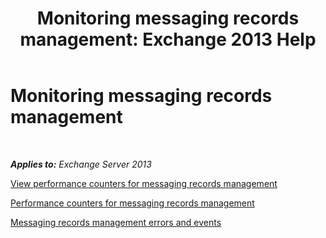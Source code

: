 ﻿---
title: 'Monitoring messaging records management: Exchange 2013 Help'
TOCTitle: Monitoring messaging records management
ms:assetid: bb5aa00a-e2b8-4abe-9943-eccab5a116db
ms:mtpsurl: https://technet.microsoft.com/en-us/library/Bb310793(v=EXCHG.150)
ms:contentKeyID: 50873809
ms.date: 05/13/2016
mtps_version: v=EXCHG.150
---

# Monitoring messaging records management

 

_**Applies to:** Exchange Server 2013_


[View performance counters for messaging records management](view-performance-counters-for-messaging-records-management-exchange-2013-help.md)

[Performance counters for messaging records management](performance-counters-for-messaging-records-management-exchange-2013-help.md)

[Messaging records management errors and events](messaging-records-management-errors-and-events-exchange-2013-help.md)

